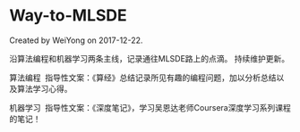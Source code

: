 # Way-to-MLSDE

Created by WeiYong on 2017-12-22.

沿算法编程和机器学习两条主线，记录通往MLSDE路上的点滴。
持续维护更新。

算法编程
  指导性文案：《算经》总结记录所见有趣的编程问题，加以分析总结以及算法学习心得。
  
  
机器学习
  指导性文案：《深度笔记》，学习吴恩达老师Coursera深度学习系列课程的笔记！
